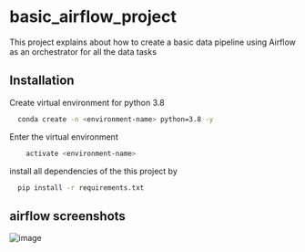 # basic_airflow_project
This project explains about how to create a basic data pipeline using Airflow as an orchestrator for all the data tasks


## Installation
Create virtual environment for python 3.8

```bash
  conda create -n <environment-name> python=3.8 -y
```
Enter the virtual environment
```bash
    activate <environment-name>
```
install all dependencies of the this project by 
```bash
  pip install -r requirements.txt
```

## airflow screenshots
![image](https://user-images.githubusercontent.com/52929512/234046965-8482d15d-3821-4e9b-8501-8b2655bc2506.png)

